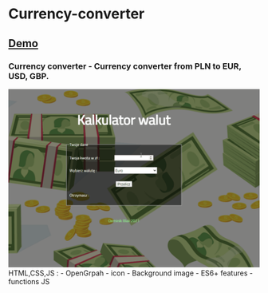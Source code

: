 # Currency-converter 
## [Demo](https://dominikblak.github.io/Currency-converter/)
### Currency converter - Currency converter from PLN to EUR, USD, GBP.
<img src="https://github.com/dominikblak/Currency-converter/blob/master/img/Animation_currency_converter.gif" alt="demo_Currency_converter">
HTML,CSS,JS :
- OpenGrpah
- icon
- Background image
- ES6+ features
- functions JS

